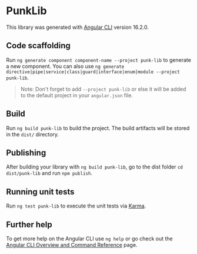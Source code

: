 # PunkLib

This library was generated with [Angular CLI](https://github.com/angular/angular-cli) version 16.2.0.

## Code scaffolding

Run `ng generate component component-name --project punk-lib` to generate a new component. You can also use `ng generate directive|pipe|service|class|guard|interface|enum|module --project punk-lib`.
> Note: Don't forget to add `--project punk-lib` or else it will be added to the default project in your `angular.json` file. 

## Build

Run `ng build punk-lib` to build the project. The build artifacts will be stored in the `dist/` directory.

## Publishing

After building your library with `ng build punk-lib`, go to the dist folder `cd dist/punk-lib` and run `npm publish`.

## Running unit tests

Run `ng test punk-lib` to execute the unit tests via [Karma](https://karma-runner.github.io).

## Further help

To get more help on the Angular CLI use `ng help` or go check out the [Angular CLI Overview and Command Reference](https://angular.io/cli) page.
